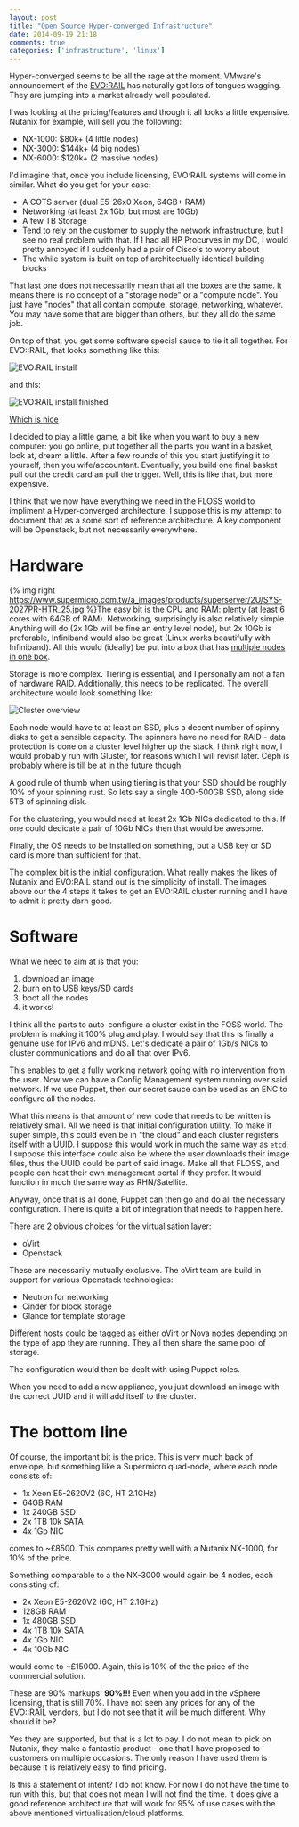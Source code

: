 ```yaml
---
layout: post
title: "Open Source Hyper-converged Infrastructure"
date: 2014-09-19 21:18
comments: true
categories: ['infrastructure', 'linux']
---
```


Hyper-converged seems to be all the rage at the moment. VMware's announcement of the [EVO:RAIL](https://www.vmware.com/products/evorail/) has naturally got lots of tongues wagging. They are jumping into a market already well populated.
<!-- more -->

I was looking at the pricing/features and though it all looks a little expensive. Nutanix for example, will sell you the following:

* NX-1000: $80k+ (4 little nodes)
* NX-3000: $144k+ (4 big nodes)
* NX-6000: $120k+ (2 massive nodes)

I'd imagine that, once you include licensing, EVO:RAIL systems will come in similar. What do you get for your case:

* A COTS server (dual E5-26x0 Xeon, 64GB+ RAM)
* Networking (at least 2x 1Gb, but most are 10Gb)
* A few TB Storage
* Tend to rely on the customer to supply the network infrastructure, but I see no real problem with that. If I had all HP Procurves in my DC, I would pretty annoyed if I suddenly had a pair of Cisco's to worry about
* The while system is built on top of architectually identical building blocks

That last one does not necessarily mean that all the boxes are the same. It means there is no concept of a "storage node" or a "compute node". You just have "nodes" that all contain compute, storage, networking, whatever. You may have some that are bigger than others, but they all do the same job.

On top of that, you get some software special sauce to tie it all together. For EVO::RAIL, that looks something like this:

![EVO:RAIL install](https://wahlnetwork.com/wn/wp-content/uploads/2014/08/configure-options-650x335.png)

and this:

![EVO:RAIL install finished](https://wahlnetwork.com/wn/wp-content/uploads/2014/08/configure-complete-650x330.png)

[Which is nice](https://youtu.be/XOhZgAPn_CU)

I decided to play a little game, a bit like when you want to buy a new computer: you go online, put together all the parts you want in a basket, look at, dream a little. After a few rounds of this you start justifying it to yourself, then you wife/accountant. Eventually, you build one final basket pull out the credit card an pull the trigger. Well, this is like that, but more expensive.

I think that we now have everything we need in the FLOSS world to impliment a Hyper-converged architecture. I suppose this is my attempt to document that as a some sort of reference architecture. A key component will be Openstack, but not necessarily everywhere.

# Hardware

{% img right https://www.supermicro.com.tw/a_images/products/superserver/2U/SYS-2027PR-HTR_25.jpg %}The easy bit is the CPU and RAM: plenty (at least 6 cores with 64GB of RAM). Networking, surprisingly is also relatively simple. Anything will do (2x 1Gb will be fine an entry level node), but 2x 10Gb is preferable, Infiniband would also be great (Linux works beautifully with Infiniband). All this would (ideally) be put into a box that has [multiple nodes in one box](https://www.supermicro.com.tw/products/system/2U/2028/SYS-2028TP-HTR.cfm).

Storage is more complex. Tiering is essential, and I personally am not a fan of hardware RAID. Additionally, this needs to be replicated. The overall architecture would look something like:

![Cluster overview](https://docs.google.com/drawings/d/1sTBdhIGMvYiKkELaaO_TXQl8Em3vR8untQvLg4uSj30/pub?w=948&h=460)

Each node would have to at least an SSD, plus a decent number of spinny disks to get a sensible capacity. The spinners have no need for RAID - data protection is done on a cluster level higher up the stack. I think right now, I would probably run with Gluster, for reasons which I will revisit later. Ceph is probably where is till be at in the future though.

A good rule of thumb when using tiering is that your SSD should be roughly 10% of your spinning rust. So lets say a single 400-500GB SSD, along side 5TB of spinning disk.

For the clustering, you would need at least 2x 1Gb NICs dedicated to this. If one could dedicate a pair of 10Gb NICs then that would be awesome.

Finally, the OS needs to be installed on something, but a USB key or SD card is more than sufficient for that.

The complex bit is the initial configuration. What really makes the likes of Nutanix and EVO:RAIL stand out is the simplicity of install. The images above our the 4 steps it takes to get an EVO:RAIL cluster running and I have to admit it pretty darn good.

# Software

What we need to aim at is that you:

1. download an image
2. burn on to USB keys/SD cards
3. boot all the nodes
4. it works!

I think all the parts to auto-configure a cluster exist in the FOSS world. The problem is making it 100% plug and play. I would say that this is finally a genuine use for IPv6 and mDNS. Let's dedicate a pair of 1Gb/s NICs to cluster communications and do all that over IPv6.

This enables to get a fully working network going with no intervention from the user. Now we can have a Config Management system running over said network. If we use Puppet, then our secret sauce can be used as an ENC to configure all the nodes.

What this means is that amount of new code that needs to be written is relatively small. All we need is that initial configuration utility. To make it super simple, this could even be in "the cloud" and each cluster registers itself with a UUID. I suppose this would work in much the same way as `etcd`. I suppose this interface could also be where the user downloads their image files, thus the UUID could be part of said image. Make all that FLOSS, and people can host their own management portal if they prefer. It would function in much the same way as RHN/Satellite.

Anyway, once that is all done, Puppet can then go and do all the necessary configuration. There is quite a bit of integration that needs to happen here.

There are 2 obvious choices for the virtualisation layer:

- oVirt
- Openstack

These are necessarily mutually exclusive. The oVirt team are build in support for various Openstack technologies:

- Neutron for networking
- Cinder for block storage
- Glance for template storage

Different hosts could be tagged as either oVirt or Nova nodes depending on the type of app they are running. They all then share the same pool of storage.

The configuration would then be dealt with using Puppet roles.

When you need to add a new appliance, you just download an image with the correct UUID and it will add itself to the cluster.

# The bottom line

Of course, the important bit is the price. This is very much back of envelope, but something like a Supermicro quad-node, where each node consists of:

- 1x Xeon E5-2620V2 (6C, HT 2.1GHz)
- 64GB RAM
- 1x 240GB SSD
- 2x 1TB 10k SATA
- 4x 1Gb NIC

comes to ~£8500. This compares pretty well with a Nutanix NX-1000, for 10% of the price.

Something comparable to a the NX-3000 would again be 4 nodes, each consisting of:

- 2x Xeon E5-2620V2 (6C, HT 2.1GHz)
- 128GB RAM
- 1x 480GB SSD
- 4x 1TB 10k SATA
- 4x 1Gb NIC
- 4x 10Gb NIC

would come to ~£15000. Again, this is 10% of the the price of the commercial solution.

These are 90% markups! **90%!!!** Even when you add in the vSphere licensing, that is still 70%. I have not seen any prices for any of the EVO::RAIL vendors, but I do not see that it will be much different. Why should it be?

Yes they are supported, but that is a lot to pay. I do not mean to pick on Nutanix, they make a fantastic product - one that I have proposed to customers on multiple occasions. The only reason I have used them is because it is relatively easy to find pricing.

Is this a statement of intent? I do not know. For now I do not have the time to run with this, but that does not mean I will not find the time. It does give a good reference architecture that will work for 95% of use cases with the above mentioned virtualisation/cloud platforms. 
